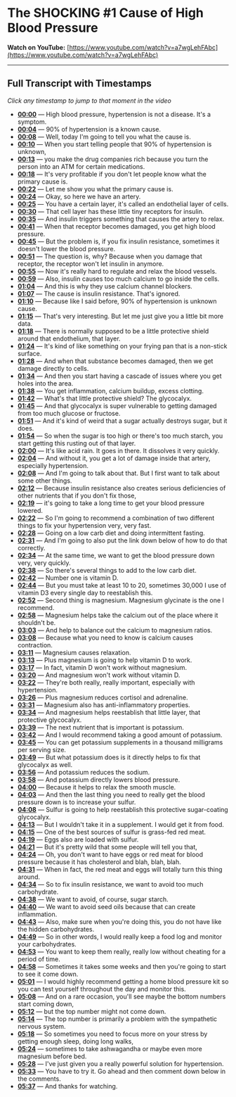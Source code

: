 # The SHOCKING #1 Cause of High Blood Pressure

**Watch on YouTube:** [https://www.youtube.com/watch?v=a7wgLehFAbc](https://www.youtube.com/watch?v=a7wgLehFAbc)

---

## Full Transcript with Timestamps

*Click any timestamp to jump to that moment in the video*

- **[00:00](https://www.youtube.com/watch?v=a7wgLehFAbc&t=0s)** — High blood pressure, hypertension is not a disease. It's a symptom.
- **[00:04](https://www.youtube.com/watch?v=a7wgLehFAbc&t=4s)** — 90% of hypertension is a known cause.
- **[00:08](https://www.youtube.com/watch?v=a7wgLehFAbc&t=8s)** — Well, today I'm going to tell you what the cause is.
- **[00:10](https://www.youtube.com/watch?v=a7wgLehFAbc&t=10s)** — When you start telling people that 90% of hypertension is unknown,
- **[00:13](https://www.youtube.com/watch?v=a7wgLehFAbc&t=13s)** — you make the drug companies rich because you turn the person into an ATM for certain medications.
- **[00:18](https://www.youtube.com/watch?v=a7wgLehFAbc&t=18s)** — It's very profitable if you don't let people know what the primary cause is.
- **[00:22](https://www.youtube.com/watch?v=a7wgLehFAbc&t=22s)** — Let me show you what the primary cause is.
- **[00:24](https://www.youtube.com/watch?v=a7wgLehFAbc&t=24s)** — Okay, so here we have an artery.
- **[00:25](https://www.youtube.com/watch?v=a7wgLehFAbc&t=25s)** — You have a certain layer, it's called an endothelial layer of cells.
- **[00:30](https://www.youtube.com/watch?v=a7wgLehFAbc&t=30s)** — That cell layer has these little tiny receptors for insulin.
- **[00:35](https://www.youtube.com/watch?v=a7wgLehFAbc&t=35s)** — And insulin triggers something that causes the artery to relax.
- **[00:41](https://www.youtube.com/watch?v=a7wgLehFAbc&t=41s)** — When that receptor becomes damaged, you get high blood pressure.
- **[00:45](https://www.youtube.com/watch?v=a7wgLehFAbc&t=45s)** — But the problem is, if you fix insulin resistance, sometimes it doesn't lower the blood pressure.
- **[00:51](https://www.youtube.com/watch?v=a7wgLehFAbc&t=51s)** — The question is, why? Because when you damage that receptor, the receptor won't let insulin in anymore.
- **[00:55](https://www.youtube.com/watch?v=a7wgLehFAbc&t=55s)** — Now it's really hard to regulate and relax the blood vessels.
- **[00:59](https://www.youtube.com/watch?v=a7wgLehFAbc&t=59s)** — Also, insulin causes too much calcium to go inside the cells.
- **[01:04](https://www.youtube.com/watch?v=a7wgLehFAbc&t=64s)** — And this is why they use calcium channel blockers.
- **[01:07](https://www.youtube.com/watch?v=a7wgLehFAbc&t=67s)** — The cause is insulin resistance. That's ignored.
- **[01:10](https://www.youtube.com/watch?v=a7wgLehFAbc&t=70s)** — Because like I said before, 90% of hypertension is unknown cause.
- **[01:15](https://www.youtube.com/watch?v=a7wgLehFAbc&t=75s)** — That's very interesting. But let me just give you a little bit more data.
- **[01:18](https://www.youtube.com/watch?v=a7wgLehFAbc&t=78s)** — There is normally supposed to be a little protective shield around that endothelium, that layer.
- **[01:24](https://www.youtube.com/watch?v=a7wgLehFAbc&t=84s)** — It's kind of like something on your frying pan that is a non-stick surface.
- **[01:28](https://www.youtube.com/watch?v=a7wgLehFAbc&t=88s)** — And when that substance becomes damaged, then we get damage directly to cells.
- **[01:34](https://www.youtube.com/watch?v=a7wgLehFAbc&t=94s)** — And then you start having a cascade of issues where you get holes into the area.
- **[01:38](https://www.youtube.com/watch?v=a7wgLehFAbc&t=98s)** — You get inflammation, calcium buildup, excess clotting.
- **[01:42](https://www.youtube.com/watch?v=a7wgLehFAbc&t=102s)** — What's that little protective shield? The glycocalyx.
- **[01:45](https://www.youtube.com/watch?v=a7wgLehFAbc&t=105s)** — And that glycocalyx is super vulnerable to getting damaged from too much glucose or fructose.
- **[01:51](https://www.youtube.com/watch?v=a7wgLehFAbc&t=111s)** — And it's kind of weird that a sugar actually destroys sugar, but it does.
- **[01:54](https://www.youtube.com/watch?v=a7wgLehFAbc&t=114s)** — So when the sugar is too high or there's too much starch, you start getting this rusting out of that layer.
- **[02:00](https://www.youtube.com/watch?v=a7wgLehFAbc&t=120s)** — It's like acid rain. It goes in there. It dissolves it very quickly.
- **[02:04](https://www.youtube.com/watch?v=a7wgLehFAbc&t=124s)** — And without it, you get a lot of damage inside that artery, especially hypertension.
- **[02:08](https://www.youtube.com/watch?v=a7wgLehFAbc&t=128s)** — And I'm going to talk about that. But I first want to talk about some other things.
- **[02:12](https://www.youtube.com/watch?v=a7wgLehFAbc&t=132s)** — Because insulin resistance also creates serious deficiencies of other nutrients that if you don't fix those,
- **[02:19](https://www.youtube.com/watch?v=a7wgLehFAbc&t=139s)** — it's going to take a long time to get your blood pressure lowered.
- **[02:22](https://www.youtube.com/watch?v=a7wgLehFAbc&t=142s)** — So I'm going to recommend a combination of two different things to fix your hypertension very, very fast.
- **[02:28](https://www.youtube.com/watch?v=a7wgLehFAbc&t=148s)** — Going on a low carb diet and doing intermittent fasting.
- **[02:31](https://www.youtube.com/watch?v=a7wgLehFAbc&t=151s)** — And I'm going to also put the link down below of how to do that correctly.
- **[02:34](https://www.youtube.com/watch?v=a7wgLehFAbc&t=154s)** — At the same time, we want to get the blood pressure down very, very quickly.
- **[02:38](https://www.youtube.com/watch?v=a7wgLehFAbc&t=158s)** — So there's several things to add to the low carb diet.
- **[02:42](https://www.youtube.com/watch?v=a7wgLehFAbc&t=162s)** — Number one is vitamin D.
- **[02:44](https://www.youtube.com/watch?v=a7wgLehFAbc&t=164s)** — But you must take at least 10 to 20, sometimes 30,000 I use of vitamin D3 every single day to reestablish this.
- **[02:52](https://www.youtube.com/watch?v=a7wgLehFAbc&t=172s)** — Second thing is magnesium. Magnesium glycinate is the one I recommend.
- **[02:58](https://www.youtube.com/watch?v=a7wgLehFAbc&t=178s)** — Magnesium helps take the calcium out of the place where it shouldn't be.
- **[03:03](https://www.youtube.com/watch?v=a7wgLehFAbc&t=183s)** — And help to balance out the calcium to magnesium ratios.
- **[03:08](https://www.youtube.com/watch?v=a7wgLehFAbc&t=188s)** — Because what you need to know is calcium causes contraction.
- **[03:11](https://www.youtube.com/watch?v=a7wgLehFAbc&t=191s)** — Magnesium causes relaxation.
- **[03:13](https://www.youtube.com/watch?v=a7wgLehFAbc&t=193s)** — Plus magnesium is going to help vitamin D to work.
- **[03:17](https://www.youtube.com/watch?v=a7wgLehFAbc&t=197s)** — In fact, vitamin D won't work without magnesium.
- **[03:20](https://www.youtube.com/watch?v=a7wgLehFAbc&t=200s)** — And magnesium won't work without vitamin D.
- **[03:22](https://www.youtube.com/watch?v=a7wgLehFAbc&t=202s)** — They're both really, really important, especially with hypertension.
- **[03:26](https://www.youtube.com/watch?v=a7wgLehFAbc&t=206s)** — Plus magnesium reduces cortisol and adrenaline.
- **[03:31](https://www.youtube.com/watch?v=a7wgLehFAbc&t=211s)** — Magnesium also has anti-inflammatory properties.
- **[03:34](https://www.youtube.com/watch?v=a7wgLehFAbc&t=214s)** — And magnesium helps reestablish that little layer, that protective glycocalyx.
- **[03:39](https://www.youtube.com/watch?v=a7wgLehFAbc&t=219s)** — The next nutrient that is important is potassium.
- **[03:42](https://www.youtube.com/watch?v=a7wgLehFAbc&t=222s)** — And I would recommend taking a good amount of potassium.
- **[03:45](https://www.youtube.com/watch?v=a7wgLehFAbc&t=225s)** — You can get potassium supplements in a thousand milligrams per serving size.
- **[03:49](https://www.youtube.com/watch?v=a7wgLehFAbc&t=229s)** — But what potassium does is it directly helps to fix that glycocalyx as well.
- **[03:56](https://www.youtube.com/watch?v=a7wgLehFAbc&t=236s)** — And potassium reduces the sodium.
- **[03:58](https://www.youtube.com/watch?v=a7wgLehFAbc&t=238s)** — And potassium directly lowers blood pressure.
- **[04:00](https://www.youtube.com/watch?v=a7wgLehFAbc&t=240s)** — Because it helps to relax the smooth muscle.
- **[04:03](https://www.youtube.com/watch?v=a7wgLehFAbc&t=243s)** — And then the last thing you need to really get the blood pressure down is to increase your sulfur.
- **[04:08](https://www.youtube.com/watch?v=a7wgLehFAbc&t=248s)** — Sulfur is going to help reestablish this protective sugar-coating glycocalyx.
- **[04:13](https://www.youtube.com/watch?v=a7wgLehFAbc&t=253s)** — But I wouldn't take it in a supplement. I would get it from food.
- **[04:15](https://www.youtube.com/watch?v=a7wgLehFAbc&t=255s)** — One of the best sources of sulfur is grass-fed red meat.
- **[04:19](https://www.youtube.com/watch?v=a7wgLehFAbc&t=259s)** — Eggs also are loaded with sulfur.
- **[04:21](https://www.youtube.com/watch?v=a7wgLehFAbc&t=261s)** — But it's pretty wild that some people will tell you that,
- **[04:24](https://www.youtube.com/watch?v=a7wgLehFAbc&t=264s)** — Oh, you don't want to have eggs or red meat for blood pressure because it has cholesterol and blah, blah, blah.
- **[04:31](https://www.youtube.com/watch?v=a7wgLehFAbc&t=271s)** — When in fact, the red meat and eggs will totally turn this thing around.
- **[04:34](https://www.youtube.com/watch?v=a7wgLehFAbc&t=274s)** — So to fix insulin resistance, we want to avoid too much carbohydrate.
- **[04:38](https://www.youtube.com/watch?v=a7wgLehFAbc&t=278s)** — We want to avoid, of course, sugar starch.
- **[04:40](https://www.youtube.com/watch?v=a7wgLehFAbc&t=280s)** — We want to avoid seed oils because that can create inflammation.
- **[04:43](https://www.youtube.com/watch?v=a7wgLehFAbc&t=283s)** — Also, make sure when you're doing this, you do not have like the hidden carbohydrates.
- **[04:49](https://www.youtube.com/watch?v=a7wgLehFAbc&t=289s)** — So in other words, I would really keep a food log and monitor your carbohydrates.
- **[04:53](https://www.youtube.com/watch?v=a7wgLehFAbc&t=293s)** — You want to keep them really, really low without cheating for a period of time.
- **[04:58](https://www.youtube.com/watch?v=a7wgLehFAbc&t=298s)** — Sometimes it takes some weeks and then you're going to start to see it come down.
- **[05:01](https://www.youtube.com/watch?v=a7wgLehFAbc&t=301s)** — I would highly recommend getting a home blood pressure kit so you can test yourself throughout the day and monitor this.
- **[05:08](https://www.youtube.com/watch?v=a7wgLehFAbc&t=308s)** — And on a rare occasion, you'll see maybe the bottom numbers start coming down,
- **[05:12](https://www.youtube.com/watch?v=a7wgLehFAbc&t=312s)** — but the top number might not come down.
- **[05:14](https://www.youtube.com/watch?v=a7wgLehFAbc&t=314s)** — The top number is primarily a problem with the sympathetic nervous system.
- **[05:18](https://www.youtube.com/watch?v=a7wgLehFAbc&t=318s)** — So sometimes you need to focus more on your stress by getting enough sleep, doing long walks,
- **[05:24](https://www.youtube.com/watch?v=a7wgLehFAbc&t=324s)** — sometimes to take ashwagandha or maybe even more magnesium before bed.
- **[05:28](https://www.youtube.com/watch?v=a7wgLehFAbc&t=328s)** — I've just given you a really powerful solution for hypertension.
- **[05:33](https://www.youtube.com/watch?v=a7wgLehFAbc&t=333s)** — You have to try it. Go ahead and then comment down below in the comments.
- **[05:37](https://www.youtube.com/watch?v=a7wgLehFAbc&t=337s)** — And thanks for watching.
